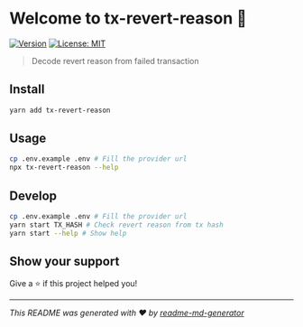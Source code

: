 # Welcome to tx-revert-reason 👋

[![Version](https://img.shields.io/npm/v/tx-revert-reason.svg)](https://www.npmjs.com/package/tx-revert-reason)
[![License: MIT](https://img.shields.io/badge/License-MIT-yellow.svg)](#)

> Decode revert reason from failed transaction

## Install

```sh
yarn add tx-revert-reason
```

## Usage

```sh
cp .env.example .env # Fill the provider url
npx tx-revert-reason --help
```

## Develop

```sh
cp .env.example .env # Fill the provider url
yarn start TX_HASH # Check revert reason from tx hash
yarn start --help # Show help
```

## Show your support

Give a ⭐️ if this project helped you!

---

_This README was generated with ❤️ by [readme-md-generator](https://github.com/kefranabg/readme-md-generator)_
